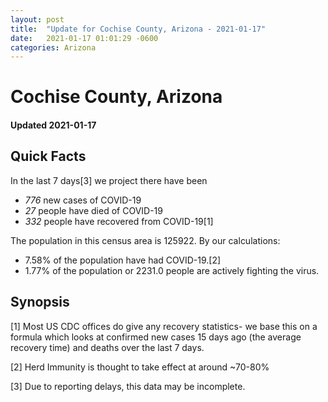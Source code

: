 ```yaml
---
layout: post
title:  "Update for Cochise County, Arizona - 2021-01-17"
date:   2021-01-17 01:01:29 -0600
categories: Arizona
---
```


# Cochise County, Arizona
#### Updated 2021-01-17

## Quick Facts

In the last 7 days[3] we project there have been
- *776* new cases of COVID-19
- *27* people have died of COVID-19
- *332* people have recovered from COVID-19[1]

The population in this census area is 125922. By our calculations:
- 7.58% of the population have had COVID-19.[2]
- 1.77% of the population or 2231.0 people are actively fighting the virus.

## Synopsis




[1] Most US CDC offices do give any recovery statistics- we base this on a formula which looks at confirmed new cases
15 days ago (the average recovery time) and deaths over the last 7 days.

[2] Herd Immunity is thought to take effect at around ~70-80%

[3] Due to reporting delays, this data may be incomplete.
 
    